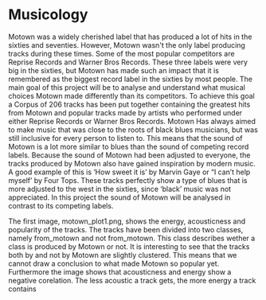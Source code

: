 # Musicology

Motown was a widely cherished label that has produced a lot of hits in the sixties and seventies. However, Motown wasn't the only label producing tracks during these times. Some of the most popular competitors are Reprise Records and Warner Bros Records. These three labels were very big in the sixties, but Motown has made such an impact that it is remembered as the biggest record label in the sixties by most people. The main goal of this project will be to analyse and understand what musical choices Motown made differently than its competitors. To achieve this goal a Corpus of 206 tracks has been put together containing the greatest hits from Motown and popular tracks made by artists who performed under either Reprise Records or Warner Bros Records. Motown Has always aimed to make music that was close to the roots of black blues musicians, but was still inclusive for every person to listen to. This means that the sound of  Motown is a lot more similar to blues than the sound of competing record labels. Because the sound of Motown had been adjusted to everyone, the tracks produced by Motown also have gained inspiration by modern music. A good example of this is ‘How sweet it is’ by Marvin Gaye or “I can’t help myself’ by Four Tops. These tracks perfectly show a type of blues that is more adjusted to the west in the sixties, since ‘black’ music was not appreciated. In this project the sound of Motown will be analysed in contrast to its competing labels.

The first image, motown_plot1.png, shows the energy, acousticness and popularity of the tracks. The tracks have been divided into two classes, namely from_motown and not from_motown. This class describes wether a class is produced by Motown or not. It is interesting to see that the tracks both by and not by Motown are slightly clustered. This means that we cannot draw a conclusion to what made Motown so popular yet. Furthermore the image shows that acousticness and energy show a negative corelation. The less acoustic a track gets, the more energy a track contains
